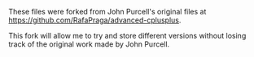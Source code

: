 These files were forked from John Purcell's original files at https://github.com/RafaPraga/advanced-cplusplus.

This fork will allow me to try and store different versions without losing track of the original work made by John Purcell.


